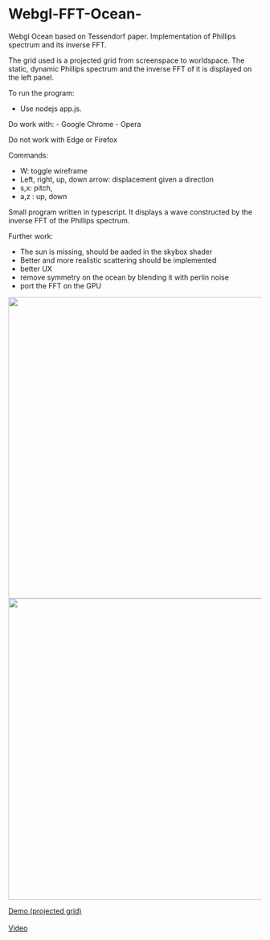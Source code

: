 # Webgl-FFT-Ocean-
Webgl Ocean based on Tessendorf paper. Implementation of Phillips spectrum and its inverse FFT.

The grid used is a projected grid from screenspace to worldspace.
The static, dynamic Phillips spectrum and the inverse FFT of it is displayed on the left panel.

To run the program:
- Use nodejs app.js.

Do work with:
	- Google Chrome
	- Opera

Do not work with Edge or Firefox

Commands:
  - W: toggle wireframe
  - Left, right, up, down arrow: displacement given a direction
  - s,x: pitch,
  - a,z : up, down

Small program written in typescript. It displays a wave constructed by the inverse FFT of the Phillips spectrum.

Further work: 
 - The sun is missing, should be aaded in the skybox shader
 - Better and more realistic scattering should be implemented
 - better UX
 - remove symmetry on the ocean by blending it with perlin noise
 - port the FFT on the GPU
 
 

<img src="https://github.com/Frederoche/Webgl-FFT-Ocean-/raw/master/waves1.PNG" width="600" style="max-width:100%;">
<img src="https://github.com/Frederoche/Webgl-FFT-Ocean-/raw/master/Capture.PNG" width="600" style="max-width:100%;">

<a href ="https://aqueous-harbor-55474.herokuapp.com/">Demo (projected grid)</a><br/>
<br>
<a href="https://www.youtube.com/watch?v=AX9YhAJr3J8">Video</a>

